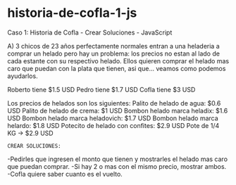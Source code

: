 # historia-de-cofla-1-js
Caso 1: Historia de Cofla - Crear Soluciones - JavaScript

A) 3 chicos de 23 años perfectamente normales entran a una heladeria a comprar un helado pero hay un problema:
los precios no estan al lado de cada estante con su respectivo helado.
Ellos quieren comprar el helado mas caro que puedan con la plata que tienen, asi que... veamos como podemos ayudarlos.

Roberto tiene $1.5 USD
Pedro tiene $1.7 USD
Cofla tiene $3 USD

Los precios de helados son los siguientes:
Palito de helado de agua: $0.6 USD
Palito de helado de crema: $1 USD
Bombon helado marca heladix: $1.6 USD
Bombon helado marca heladovich: $1.7 USD
Bombon helado marca helardo: $1.8 USD
Potecito de helado con confites: $2.9 USD
Pote de 1/4 KG -> $2.9 USD

	CREAR SOLUCIONES:
-Pedirles que ingresen el monto que tienen y mostrarles el helado mas caro que puedan comprar.
-Si hay 2 o mas con el mismo precio, mostrar ambos.
-Cofla quiere saber cuanto es el vuelto.
